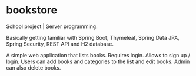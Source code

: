 # bookstore
School project | Server programming.

Basically getting familiar with Spring Boot, Thymeleaf, Spring Data JPA, Spring Security, REST API and H2 database.

A simple web application that lists books. Requires login. Allows to sign up / login.
Users can add books and categories to the list and edit books. Admin can also delete books.

